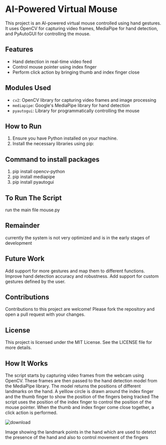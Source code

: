 # AI-Powered Virtual Mouse

This project is an AI-powered virtual mouse controlled using hand gestures. It uses OpenCV for capturing video frames, MediaPipe for hand detection, and PyAutoGUI for controlling the mouse.

## Features

- Hand detection in real-time video feed
- Control mouse pointer using index finger
- Perform click action by bringing thumb and index finger close

## Modules Used

- `cv2`: OpenCV library for capturing video frames and image processing
- `mediapipe`: Google's MediaPipe library for hand detection
- `pyautogui`: Library for programmatically controlling the mouse

## How to Run

1. Ensure you have Python installed on your machine.
2. Install the necessary libraries using pip:

## Command to install packages
1. pip install opencv-python
2. pip install mediapipe
3. pip install pyautogui

## To Run The Script
run the main file mouse.py

## Remainder
currently the system is not very optimized and is in the early stages of development

## Future Work
Add support for more gestures and map them to different functions.
Improve hand detection accuracy and robustness.
Add support for custom gestures defined by the user.

## Contributions
Contributions to this project are welcome! Please fork the repository and open a pull request with your changes.

## License
This project is licensed under the MIT License. See the LICENSE file for more details.

## How It Works
The script starts by capturing video frames from the webcam using OpenCV.
These frames are then passed to the hand detection model from the MediaPipe library. The model returns the positions of different landmarks on the hand.
A yelllow circle is drawn around the index finger and the thumb finger to show the position of the fingers being tracked 
The script uses the position of the index finger to control the position of the mouse pointer. When the thumb and index finger come close together, a click action is performed.


![download](https://github.com/parthivk755/AI-POWERED-MOUSE/assets/66314611/bd554e86-ce82-461b-a3f9-de66ae34a8c6)

Image showing the landmark points in the hand which are used to detetct the presence of the hand and also to control movement of the fingers



